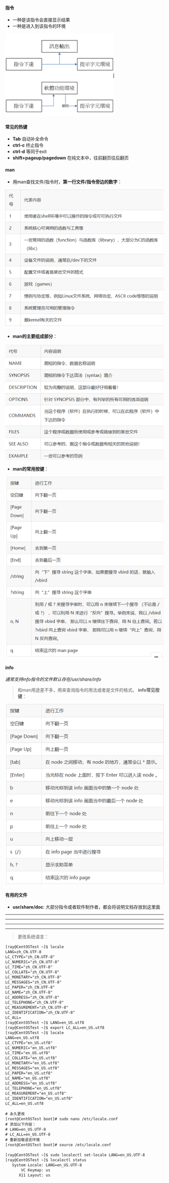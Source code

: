 #### 指令
- 一种是该指令会直接显示结果
- 一种是进入到该指令的环境
  
![0](./img/05Chapter/Capture.PNG)

#### 常见的热键
- __Tab__
自动补全命令
- __ctrl-c__
终止指令
- __ctrl-d__
等同于exit
- __shift+pageup/pagedown__
在纯文本中，往前翻页往后翻页

#### man
- 用man查找文件/指令时，__第一行文件/指令旁边的数字__：
  
![0](./img/05Chapter/Capture1.PNG)

- __man的主要组成部分__：
  
![0](./img/05Chapter/Capture2.PNG)

- __man的常用按键__：
  
![0](./img/05Chapter/Capture3.PNG)

#### info
_通常支持info指令的文件默认存在/usr/share/info_
> 和man用途差不多，用来查询指令的用法或者是文件的格式。
__info常见按键__：

![0](./img/05Chapter/Capture4.PNG)

#### 有用的文件
- __usr/share/doc__:
大部分指令或者软件制作者，都会将说明文档存放到这里面


------------
------------
------------
------------

> 更改系统语言：
```Shell
[ray@CentOSTest ~]$ locale
LANG=zh_CN.UTF-8
LC_CTYPE="zh_CN.UTF-8"
LC_NUMERIC="zh_CN.UTF-8"
LC_TIME="zh_CN.UTF-8"
LC_COLLATE="zh_CN.UTF-8"
LC_MONETARY="zh_CN.UTF-8"
LC_MESSAGES="zh_CN.UTF-8"
LC_PAPER="zh_CN.UTF-8"
LC_NAME="zh_CN.UTF-8"
LC_ADDRESS="zh_CN.UTF-8"
LC_TELEPHONE="zh_CN.UTF-8"
LC_MEASUREMENT="zh_CN.UTF-8"
LC_IDENTIFICATION="zh_CN.UTF-8"
LC_ALL=
[ray@CentOSTest ~]$ LANG=en_US.utf8
[ray@CentOSTest ~]$ export LC_ALL=en_US.utf8
[ray@CentOSTest ~]$ locale
LANG=en_US.utf8
LC_CTYPE="en_US.utf8"
LC_NUMERIC="en_US.utf8"
LC_TIME="en_US.utf8"
LC_COLLATE="en_US.utf8"
LC_MONETARY="en_US.utf8"
LC_MESSAGES="en_US.utf8"
LC_PAPER="en_US.utf8"
LC_NAME="en_US.utf8"
LC_ADDRESS="en_US.utf8"
LC_TELEPHONE="en_US.utf8"
LC_MEASUREMENT="en_US.utf8"
LC_IDENTIFICATION="en_US.utf8"
LC_ALL=en_US.utf8

# 永久更改
[root@CentOSTest boot]# sudo nano /etc/locale.conf
# 添加以下内容：
# LANG=en_US.UTF-8
# LC_ALL=en_US.UTF-8
# 重新加载语言环境
[root@CentOSTest boot]# source /etc/locale.conf

[ray@CentOSTest ~]$ sudo localectl set-locale LANG=en_US.UTF-8
[ray@CentOSTest ~]$ localectl status
   System Locale: LANG=en_US.UTF-8
       VC Keymap: us
      X11 Layout: us

```